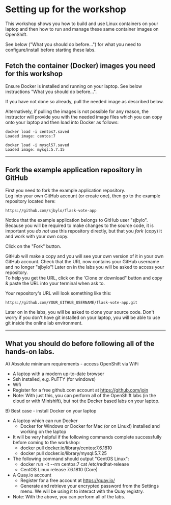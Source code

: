 # Setting up for the workshop

This workshop shows you how to build and use Linux containers on your laptop and then how to run and manage these same container images on OpenShift.

See below ("What you should do before...") for what you need to configure/install before starting these labs.

## Fetch the container (Docker) images you need for this workshop

Ensure Docker is installed and running on your laptop.  See below instructions "What you should do before...".

If you have not done so already, pull the needed image as described below.

Alternatively, if pulling the images is not possible for any reason, the instructor will provide you with the needed image files
which you can copy onto your laptop and then load into Docker as follows:

```
docker load -i centos7.saved
Loaded image: centos:7
```

```
docker load -i mysql57.saved
Loaded image: mysql:5.7.15
```


---
## Fork the example application repository in GitHub

First you need to fork the example application repository.  
Log into your own GitHub account (or create one), then go to the example repository located here:

```
https://github.com/sjbylo/flask-vote-app 
```

Notice that the example application belongs to GitHub user "sjbylo".  Because you will be required to make changes to the source code, 
it is important you *do not* use this repository directly, but that you _fork_ (copy) it and work with your own copy.

Click on the "Fork" button.

GitHub will make a copy and you will see your own version of it in your own GitHub account.
Check that the URL now contains your GitHub username and no longer "sjbylo"!
Later on in the labs you will be asked to access your repository.  
To help you get the URL, click on the 'Clone or download" button and copy & paste the URL into your terminal when ask to.

Your repository's URL will look something like this:

```
https://github.com/YOUR_GITHUB_USERNAME/flask-vote-app.git
```

Later on in the labs, you will be asked to clone your source code.  Don't worry if you don't have git installed on your 
laptop, you will be able to use git inside the online lab environment.


---
## What you should do before following all of the hands-on labs.

A) Absolute minimum requirements - access OpenShift via WiFi  
- A laptop with a modern up-to-date browser
- Ssh installed, e.g. PuTTY (for windows) 
- Wifi 
- Register for a free github.com account at https://github.com/join 
- Note: With just this, you can perform all of the OpenShift labs (in the cloud or with Minishift), but not the Docker based labs on your laptop. 

B) Best case - install Docker on your laptop 
- A laptop which can run Docker 
    - Docker for Windows or Docker for Mac (or on Linux!) installed and working on the laptop 
- It will be very helpful if the following commands complete successfully before coming to the workshop:
    - docker pull docker.io/library/centos:7.6.1810 
    - docker pull docker.io/library/mysql:5.7.25 
- The following command should output "CentOS Linux":
    - docker run -it --rm centos:7 cat /etc/redhat-release
    - CentOS Linux release 7.6.1810 (Core) 
- A Quay.io account 
    - Register for a free account at https://quay.io/
    - Generate and retrieve your encrypted password from the Settings menu. We will be using it to interact with the Quay registry. 
- Note: With the above, you can perform all of the labs. 

